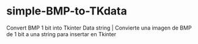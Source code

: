 # simple-BMP-to-TKdata
Convert BMP 1 bit into Tkinter Data string | Convierte una imagen de BMP de 1 bit a una string para insertar en Tkinter
